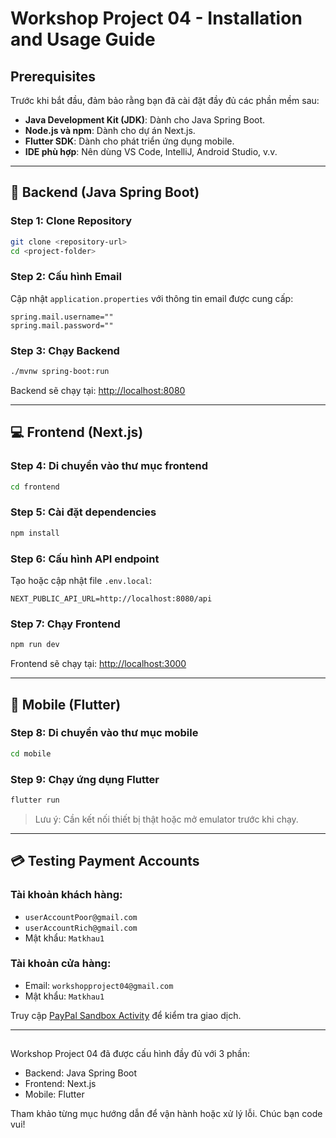# Workshop Project 04 - Installation and Usage Guide

## Prerequisites

Trước khi bắt đầu, đảm bảo rằng bạn đã cài đặt đầy đủ các phần mềm sau:

- **Java Development Kit (JDK)**: Dành cho Java Spring Boot.
- **Node.js và npm**: Dành cho dự án Next.js.
- **Flutter SDK**: Dành cho phát triển ứng dụng mobile.
- **IDE phù hợp**: Nên dùng VS Code, IntelliJ, Android Studio, v.v.

---

## 🚀 Backend (Java Spring Boot)

### Step 1: Clone Repository

```bash
git clone <repository-url>
cd <project-folder>
```

### Step 2: Cấu hình Email

Cập nhật `application.properties` với thông tin email được cung cấp:

```properties
spring.mail.username=""
spring.mail.password=""
```

### Step 3: Chạy Backend

```bash
./mvnw spring-boot:run
```

Backend sẽ chạy tại: [http://localhost:8080](http://localhost:8080)

---

## 💻 Frontend (Next.js)

### Step 4: Di chuyển vào thư mục frontend

```bash
cd frontend
```

### Step 5: Cài đặt dependencies

```bash
npm install
```

### Step 6: Cấu hình API endpoint

Tạo hoặc cập nhật file `.env.local`:

```env
NEXT_PUBLIC_API_URL=http://localhost:8080/api
```

### Step 7: Chạy Frontend

```bash
npm run dev
```

Frontend sẽ chạy tại: [http://localhost:3000](http://localhost:3000)

---

## 📱 Mobile (Flutter)

### Step 8: Di chuyển vào thư mục mobile

```bash
cd mobile
```

### Step 9: Chạy ứng dụng Flutter

```bash
flutter run
```

> Lưu ý: Cần kết nối thiết bị thật hoặc mở emulator trước khi chạy.

---

## 💳 Testing Payment Accounts

### Tài khoản khách hàng:

- `userAccountPoor@gmail.com`
- `userAccountRich@gmail.com`
- Mật khẩu: `Matkhau1`

### Tài khoản cửa hàng:

- Email: `workshopproject04@gmail.com`
- Mật khẩu: `Matkhau1`

Truy cập [PayPal Sandbox Activity](https://sandbox.paypal.com) để kiểm tra giao dịch.

---

## 

Workshop Project 04 đã được cấu hình đầy đủ với 3 phần:

- Backend: Java Spring Boot
- Frontend: Next.js
- Mobile: Flutter

Tham khảo từng mục hướng dẫn để vận hành hoặc xử lý lỗi. Chúc bạn code vui!
